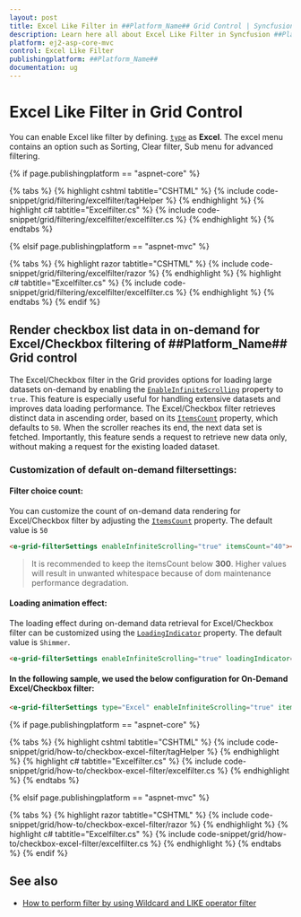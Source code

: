 ```yaml
---
layout: post
title: Excel Like Filter in ##Platform_Name## Grid Control | Syncfusion
description: Learn here all about Excel Like Filter in Syncfusion ##Platform_Name## Grid component of Syncfusion Essential JS 2 and more.
platform: ej2-asp-core-mvc
control: Excel Like Filter
publishingplatform: ##Platform_Name##
documentation: ug
---
```



# Excel Like Filter in Grid Control

You can enable Excel like filter by defining. [`type`](https://help.syncfusion.com/cr/aspnetcore-js2/Syncfusion.EJ2.Grids.GridFilterSettings.html#Syncfusion_EJ2_Grids_GridFilterSettings_Type) as **Excel**. The excel menu contains an option such as Sorting, Clear filter, Sub menu for advanced filtering.

{% if page.publishingplatform == "aspnet-core" %}

{% tabs %}
{% highlight cshtml tabtitle="CSHTML" %}
{% include code-snippet/grid/filtering/excelfilter/tagHelper %}
{% endhighlight %}
{% highlight c# tabtitle="Excelfilter.cs" %}
{% include code-snippet/grid/filtering/excelfilter/excelfilter.cs %}
{% endhighlight %}
{% endtabs %}

{% elsif page.publishingplatform == "aspnet-mvc" %}

{% tabs %}
{% highlight razor tabtitle="CSHTML" %}
{% include code-snippet/grid/filtering/excelfilter/razor %}
{% endhighlight %}
{% highlight c# tabtitle="Excelfilter.cs" %}
{% include code-snippet/grid/filtering/excelfilter/excelfilter.cs %}
{% endhighlight %}
{% endtabs %}
{% endif %}

## Render checkbox list data in on-demand for Excel/Checkbox filtering of ##Platform_Name## Grid control

The Excel/Checkbox filter in the Grid provides options for loading large datasets on-demand by enabling the [`EnableInfiniteScrolling`](https://help.syncfusion.com/cr/aspnetcore-js2/Syncfusion.EJ2.Grids.GridFilterSettings.html#Syncfusion_EJ2_Grids_GridFilterSettings_EnableInfiniteScrolling) property to `true`. This feature is especially useful for handling extensive datasets and improves data loading performance. The Excel/Checkbox filter retrieves distinct data in ascending order, based on its [`ItemsCount`](https://help.syncfusion.com/cr/aspnetcore-js2/Syncfusion.EJ2.Grids.GridFilterSettings.html#Syncfusion_EJ2_Grids_GridFilterSettings_ItemsCount) property, which defaults to `50`. When the scroller reaches its end, the next data set is fetched. Importantly, this feature sends a request to retrieve new data only, without making a request for the existing loaded dataset.

### Customization of default on-demand filtersettings:

#### Filter choice count:

You can customize the count of on-demand data rendering for Excel/Checkbox filter by adjusting the [`ItemsCount`](https://help.syncfusion.com/cr/aspnetcore-js2/Syncfusion.EJ2.Grids.GridFilterSettings.html#Syncfusion_EJ2_Grids_GridFilterSettings_ItemsCount) property. The default value is `50`

```html
<e-grid-filterSettings enableInfiniteScrolling="true" itemsCount="40"></e-grid-filterSettings>
```

> It is recommended to keep the itemsCount below **300**. Higher values will result in unwanted whitespace because of dom maintenance performance degradation.

#### Loading animation effect:

The loading effect during on-demand data retrieval for Excel/Checkbox filter can be customized using the [`LoadingIndicator`](https://help.syncfusion.com/cr/aspnetcore-js2/Syncfusion.EJ2.Grids.GridFilterSettings.html#Syncfusion_EJ2_Grids_GridFilterSettings_LoadingIndicator) property. The default value is `Shimmer`.

```html
<e-grid-filterSettings enableInfiniteScrolling="true" loadingIndicator="Spinner"></e-grid-filterSettings>
```

#### In the following sample, we used the below configuration for On-Demand Excel/Checkbox filter:

```html
<e-grid-filterSettings type="Excel" enableInfiniteScrolling="true" itemsCount="40" loadingIndicator="Spinner"></e-grid-filterSettings>
```

{% if page.publishingplatform == "aspnet-core" %}

{% tabs %}
{% highlight cshtml tabtitle="CSHTML" %}
{% include code-snippet/grid/how-to/checkbox-excel-filter/tagHelper %}
{% endhighlight %}
{% highlight c# tabtitle="Excelfilter.cs" %}
{% include code-snippet/grid/how-to/checkbox-excel-filter/excelfilter.cs %}
{% endhighlight %}
{% endtabs %}

{% elsif page.publishingplatform == "aspnet-mvc" %}

{% tabs %}
{% highlight razor tabtitle="CSHTML" %}
{% include code-snippet/grid/how-to/checkbox-excel-filter/razor %}
{% endhighlight %}
{% highlight c# tabtitle="Excelfilter.cs" %}
{% include code-snippet/grid/how-to/checkbox-excel-filter/excelfilter.cs %}
{% endhighlight %}
{% endtabs %}
{% endif %}

## See also

* [How to perform filter by using Wildcard and LIKE operator filter](./filtering/#wildcard-and-like-operator-filter)